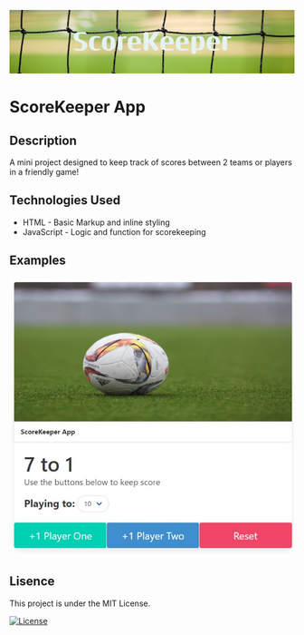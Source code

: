 ![soccerbanner](/images/soccerbanner.png)
# ScoreKeeper App

## Description
A mini project designed to keep track of scores between 2 teams or players in a friendly game!

## Technologies Used
- HTML - Basic Markup and inline styling
- JavaScript - Logic and function for scorekeeping

## Examples

![scorekeeper](./images/scorekeeping.jpg)

## Lisence
This project is under the MIT License.

[![License](https://img.shields.io/badge/License-MIT-blue.svg)](https://opensource.org/licenses/MIT)